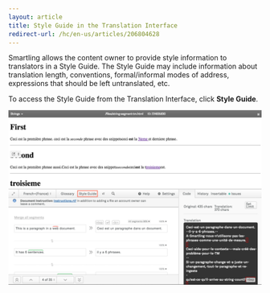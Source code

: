 ```yaml
---
layout: article
title: Style Guide in the Translation Interface
redirect-url: /hc/en-us/articles/206804628
---
```



Smartling allows the content owner to provide style information to translators in a Style Guide. The Style Guide may include information about translation length, conventions, formal/informal modes of address, expressions that should be left untranslated, etc.

To access the Style Guide from the Translation Interface, click **Style Guide**.

![](/uploads/versions/smartling___translations_management---x----1046-720x---.png)
